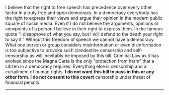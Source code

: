 I believe that the right to free speech has precedence over every other factor in a truly free
and open democracy.
In a democracy everybody has the right to express their views and argue their opinion in the
modern public square of social media.
Even if I do not believe the arguments, opinions or viewpoints of a person I believe in their
right to express them. In the famous quote “I disapprove of what you say, but I will defend
to the death your right to say it.” Without this freedom of speech we cannot have a
democracy.
What one person or group considers misinformation or even disinformation is too
subjective to provoke such clandestine censorship and self-censorship as will inevitably be
imposed by this bill.
Criminal Law as it has evolved since the Magna Carta is the only “protection from harm”
that a citizen in a democracy requires. Everything else is censorship and a curtailment of
human rights.
**I do not want this bill to pass in this or any other form. I do not consent to this covert**
censorship under threat of financial penalty.


-----

